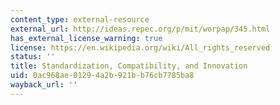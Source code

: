```yaml
---
content_type: external-resource
external_url: http://ideas.repec.org/p/mit/worpap/345.html
has_external_license_warning: true
license: https://en.wikipedia.org/wiki/All_rights_reserved
status: ''
title: Standardization, Compatibility, and Innovation
uid: 0ac968ae-0129-4a2b-921b-b76cb7785ba8
wayback_url: ''
---
```

